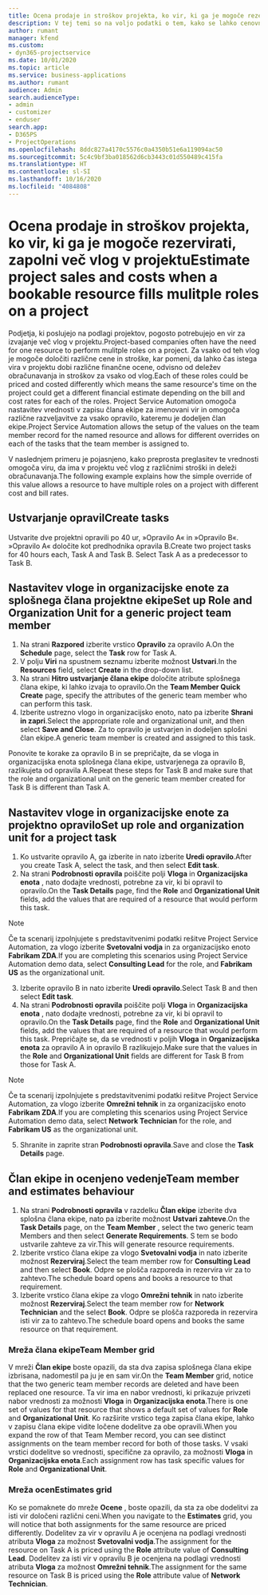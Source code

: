 ```yaml
---
title: Ocena prodaje in stroškov projekta, ko vir, ki ga je mogoče rezervirati, zapolni več vlog v projektu
description: V tej temi so na voljo podatki o tem, kako se lahko cenovne razsežnosti uporabijo za podporo cen in stroškov za vir, ki zapolni več vlog v projektu.
author: rumant
manager: kfend
ms.custom:
- dyn365-projectservice
ms.date: 10/01/2020
ms.topic: article
ms.service: business-applications
ms.author: rumant
audience: Admin
search.audienceType:
- admin
- customizer
- enduser
search.app:
- D365PS
- ProjectOperations
ms.openlocfilehash: 8ddc827a4170c5576c0a4350b51e6a119094ac50
ms.sourcegitcommit: 5c4c9bf3ba018562d6cb3443c01d550489c415fa
ms.translationtype: HT
ms.contentlocale: sl-SI
ms.lasthandoff: 10/16/2020
ms.locfileid: "4084808"
---
```

# <a name="estimate-project-sales-and-costs-when-a-bookable-resource-fills-mulitple-roles-on-a-project"></a><span data-ttu-id="6eb5a-103">Ocena prodaje in stroškov projekta, ko vir, ki ga je mogoče rezervirati, zapolni več vlog v projektu</span><span class="sxs-lookup"><span data-stu-id="6eb5a-103">Estimate project sales and costs when a bookable resource fills mulitple roles on a project</span></span> 

<span data-ttu-id="6eb5a-104">Podjetja, ki poslujejo na podlagi projektov, pogosto potrebujejo en vir za izvajanje več vlog v projektu.</span><span class="sxs-lookup"><span data-stu-id="6eb5a-104">Project-based companies often have the need for one resource to perform mulitple roles on a project.</span></span> <span data-ttu-id="6eb5a-105">Za vsako od teh vlog je mogoče določiti različne cene in stroške, kar pomeni, da lahko čas istega vira v projektu dobi različne finančne ocene, odvisno od deležev obračunavanja in stroškov za vsako od vlog.</span><span class="sxs-lookup"><span data-stu-id="6eb5a-105">Each of these roles could be priced and costed differently which means the same resource's time on the project could get a different financial estimate depending on the bill and cost rates for each of the roles.</span></span> <span data-ttu-id="6eb5a-106">Project Service Automation omogoča nastavitev vrednosti v zapisu člana ekipe za imenovani vir in omogoča različne razveljavitve za vsako opravilo, kateremu je dodeljen član ekipe.</span><span class="sxs-lookup"><span data-stu-id="6eb5a-106">Project Service Automation allows the setup of the values on the team member record for the named resource and allows for different overrides on each of the tasks that the team member is assigned to.</span></span>

<span data-ttu-id="6eb5a-107">V naslednjem primeru je pojasnjeno, kako preprosta preglasitev te vrednosti omogoča viru, da ima v projektu več vlog z različnimi stroški in deleži obračunavanja.</span><span class="sxs-lookup"><span data-stu-id="6eb5a-107">The following example  explains how the simple override of this value allows a resource to have multiple roles on a project with different cost and bill rates.</span></span>

## <a name="create-tasks"></a><span data-ttu-id="6eb5a-108">Ustvarjanje opravil</span><span class="sxs-lookup"><span data-stu-id="6eb5a-108">Create tasks</span></span>
<span data-ttu-id="6eb5a-109">Ustvarite dve projektni opravili po 40 ur, »Opravilo A« in »Opravilo B«. »Opravilo A« določite kot predhodnika opravila B.</span><span class="sxs-lookup"><span data-stu-id="6eb5a-109">Create two project tasks for 40 hours each, Task A and Task B. Select Task A as a predecessor to Task B.</span></span>

## <a name="set-up-role-and-organization-unit-for-a-generic-project-team-member"></a><span data-ttu-id="6eb5a-110">Nastavitev vloge in organizacijske enote za splošnega člana projektne ekipe</span><span class="sxs-lookup"><span data-stu-id="6eb5a-110">Set up Role and Organization Unit for a generic project team member</span></span>

1. <span data-ttu-id="6eb5a-111">Na strani **Razpored** izberite vrstico **Opravilo** za opravilo A.</span><span class="sxs-lookup"><span data-stu-id="6eb5a-111">On the **Schedule** page, select the **Task** row for Task A.</span></span> 
2. <span data-ttu-id="6eb5a-112">V polju **Viri** na spustnem seznamu izberite možnost **Ustvari**.</span><span class="sxs-lookup"><span data-stu-id="6eb5a-112">In the **Resources** field, select **Create** in the drop-down list.</span></span>
3. <span data-ttu-id="6eb5a-113">Na strani **Hitro ustvarjanje člana ekipe** določite atribute splošnega člana ekipe, ki lahko izvaja to opravilo.</span><span class="sxs-lookup"><span data-stu-id="6eb5a-113">On the **Team Member Quick Create** page, specify the attributes of the generic team member who can perform this task.</span></span>
4. <span data-ttu-id="6eb5a-114">Izberite ustrezno vlogo in organizacijsko enoto, nato pa izberite **Shrani in zapri**.</span><span class="sxs-lookup"><span data-stu-id="6eb5a-114">Select the appropriate role and organizational unit, and then select **Save and Close**.</span></span> <span data-ttu-id="6eb5a-115">Za to opravilo je ustvarjen in dodeljen splošni član ekipe.</span><span class="sxs-lookup"><span data-stu-id="6eb5a-115">A generic team member is created and assigned to this task.</span></span> 

<span data-ttu-id="6eb5a-116">Ponovite te korake za opravilo B in se prepričajte, da se vloga in organizacijska enota splošnega člana ekipe, ustvarjenega za opravilo B, razlikujeta od opravila A.</span><span class="sxs-lookup"><span data-stu-id="6eb5a-116">Repeat these steps for Task B and make sure that the role and organizational unit on the generic team member created for Task B is different than Task A.</span></span> 

## <a name="set-up-role-and-organization-unit-for-a-project-task"></a><span data-ttu-id="6eb5a-117">Nastavitev vloge in organizacijske enote za projektno opravilo</span><span class="sxs-lookup"><span data-stu-id="6eb5a-117">Set up role and organization unit for a project task</span></span>

1. <span data-ttu-id="6eb5a-118">Ko ustvarite opravilo A, ga izberite in nato izberite **Uredi opravilo**.</span><span class="sxs-lookup"><span data-stu-id="6eb5a-118">After you create Task A, select the task, and then select **Edit task**.</span></span>
2. <span data-ttu-id="6eb5a-119">Na strani **Podrobnosti opravila** poiščite polji **Vloga** in **Organizacijska enota** , nato dodajte vrednosti, potrebne za vir, ki bi opravil to opravilo.</span><span class="sxs-lookup"><span data-stu-id="6eb5a-119">On the **Task Details** page, find the **Role** and **Organizational Unit** fields, add the values that are required of a resource that would perform this task.</span></span> 

  > [!NOTE]
  > <span data-ttu-id="6eb5a-120">Če ta scenarij izpolnjujete s predstavitvenimi podatki rešitve Project Service Automation, za vlogo izberite **Svetovalni vodja** in za organizacijsko enoto **Fabrikam ZDA**.</span><span class="sxs-lookup"><span data-stu-id="6eb5a-120">If you are completing this scenarios using Project Service Automation demo data, select **Consulting Lead** for the role, and **Fabrikam US** as the organizational unit.</span></span>

3. <span data-ttu-id="6eb5a-121">Izberite opravilo B in nato izberite **Uredi opravilo**.</span><span class="sxs-lookup"><span data-stu-id="6eb5a-121">Select Task B and then select **Edit task**.</span></span>
4. <span data-ttu-id="6eb5a-122">Na strani **Podrobnosti opravila** poiščite polji **Vloga** in **Organizacijska enota** , nato dodajte vrednosti, potrebne za vir, ki bi opravil to opravilo.</span><span class="sxs-lookup"><span data-stu-id="6eb5a-122">On the **Task Details** page, find the **Role** and **Organizational Unit** fields, add the values that are required of a resource that would perform this task.</span></span> <span data-ttu-id="6eb5a-123">Prepričajte se, da se vrednosti v poljih **Vloga** in **Organizacijska enota** za opravilo A in opravilo B razlikujejo.</span><span class="sxs-lookup"><span data-stu-id="6eb5a-123">Make sure that the values in the **Role** and **Organizational Unit** fields are different for Task B from those for Task A.</span></span> 

  > [!NOTE]
  > <span data-ttu-id="6eb5a-124">Če ta scenarij izpolnjujete s predstavitvenimi podatki rešitve Project Service Automation, za vlogo izberite **Omrežni tehnik** in za organizacijsko enoto **Fabrikam ZDA**.</span><span class="sxs-lookup"><span data-stu-id="6eb5a-124">If you are completing this scenarios using Project Service Automation demo data, select **Network Technician** for the role, and **Fabrikam US** as the organizational unit.</span></span>

5. <span data-ttu-id="6eb5a-125">Shranite in zaprite stran **Podrobnosti opravila**.</span><span class="sxs-lookup"><span data-stu-id="6eb5a-125">Save and close the **Task Details** page.</span></span> 

## <a name="team-member-and-estimates-behaviour"></a><span data-ttu-id="6eb5a-126">Član ekipe in ocenjeno vedenje</span><span class="sxs-lookup"><span data-stu-id="6eb5a-126">Team member and estimates behaviour</span></span> 

1. <span data-ttu-id="6eb5a-127">Na strani **Podrobnosti opravila** v razdelku **Član ekipe** izberite dva splošna člana ekipe, nato pa izberite možnost **Ustvari zahteve**.</span><span class="sxs-lookup"><span data-stu-id="6eb5a-127">On the **Task Details** page, on the **Team Member** , select the two generic team Members and then select **Generate Requirements**.</span></span> <span data-ttu-id="6eb5a-128">S tem se bodo ustvarile zahteve za vir.</span><span class="sxs-lookup"><span data-stu-id="6eb5a-128">This will generate resource requirements.</span></span> 
2. <span data-ttu-id="6eb5a-129">Izberite vrstico člana ekipe za vlogo **Svetovalni vodja** in nato izberite možnost **Rezerviraj**.</span><span class="sxs-lookup"><span data-stu-id="6eb5a-129">Select the team member row for **Consulting Lead** and then select **Book**.</span></span> <span data-ttu-id="6eb5a-130">Odpre se plošča razporeda in rezervira vir za to zahtevo.</span><span class="sxs-lookup"><span data-stu-id="6eb5a-130">The schedule board opens and books a resource to that requirement.</span></span>
3. <span data-ttu-id="6eb5a-131">Izberite vrstico člana ekipe za vlogo **Omrežni tehnik** in nato izberite možnost **Rezerviraj**.</span><span class="sxs-lookup"><span data-stu-id="6eb5a-131">Select the team member row for **Network Technician** and the select **Book**.</span></span> <span data-ttu-id="6eb5a-132">Odpre se plošča razporeda in rezervira isti vir za to zahtevo.</span><span class="sxs-lookup"><span data-stu-id="6eb5a-132">The schedule board opens and books the same resource on that requirement.</span></span>

### <a name="team-member-grid"></a><span data-ttu-id="6eb5a-133">Mreža člana ekipe</span><span class="sxs-lookup"><span data-stu-id="6eb5a-133">Team Member grid</span></span> 
<span data-ttu-id="6eb5a-134">V mreži **Član ekipe** boste opazili, da sta dva zapisa splošnega člana ekipe izbrisana, nadomestil pa ju je en sam vir.</span><span class="sxs-lookup"><span data-stu-id="6eb5a-134">On the **Team Member** grid, notice that the two generic team member records are deleted and have been replaced one resource.</span></span> <span data-ttu-id="6eb5a-135">Ta vir ima en nabor vrednosti, ki prikazuje privzeti nabor vrednosti za možnosti **Vloga** in **Organizacijska enota**.</span><span class="sxs-lookup"><span data-stu-id="6eb5a-135">There is one set of values for that resource that shows a default set of values for **Role** and **Organizational Unit**.</span></span>
<span data-ttu-id="6eb5a-136">Ko razširite vrstico tega zapisa člana ekipe, lahko v zapisu člana ekipe vidite ločene dodelitve za obe opravili.</span><span class="sxs-lookup"><span data-stu-id="6eb5a-136">When you expand the row of that Team Member record, you can see distinct assignments on the team member record for both of those tasks.</span></span> <span data-ttu-id="6eb5a-137">V vsaki vrstici dodelitve so vrednosti, specifične za opravilo, za možnosti **Vloga** in **Organizacijska enota**.</span><span class="sxs-lookup"><span data-stu-id="6eb5a-137">Each assignment row has task specific values for **Role** and **Organizational Unit**.</span></span> 

### <a name="estimates-grid"></a><span data-ttu-id="6eb5a-138">Mreža ocen</span><span class="sxs-lookup"><span data-stu-id="6eb5a-138">Estimates grid</span></span> 
<span data-ttu-id="6eb5a-139">Ko se pomaknete do mreže **Ocene** , boste opazili, da sta za obe dodelitvi za isti vir določeni različni ceni.</span><span class="sxs-lookup"><span data-stu-id="6eb5a-139">When you navigate to the **Estimates** grid, you will notice that both assignments for the same resource are priced differently.</span></span>
<span data-ttu-id="6eb5a-140">Dodelitev za vir v opravilu A je ocenjena na podlagi vrednosti atributa **Vloga** za možnost **Svetovalni vodja**.</span><span class="sxs-lookup"><span data-stu-id="6eb5a-140">The assignment for the resource on Task A is priced using the **Role** attribute value of **Consulting Lead**.</span></span> <span data-ttu-id="6eb5a-141">Dodelitev za isti vir v opravilu B je ocenjena na podlagi vrednosti atributa **Vloga** za možnost **Omrežni tehnik**.</span><span class="sxs-lookup"><span data-stu-id="6eb5a-141">The assignment for the same resource on Task B is priced using the **Role** attribute value of **Network Technician**.</span></span>





